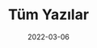 ---
title: "Tüm Yazılar"
date: 2022-03-06
layout: "archives"
slug: "archives"
menu:
    main:
        weight: 3
        params: 
            icon: archives
---